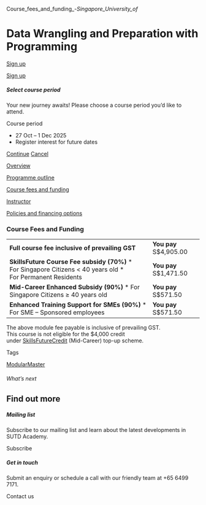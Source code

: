 Course_fees_and_funding_-_Singapore_University_of_



Data Wrangling and Preparation with Programming
===============================================

[Sign up](#popup-masthead)

[Sign up](#popup-masthead)

##### Select course period

Your new journey awaits! Please choose a course period you’d like to attend.

Course period

* 27 Oct – 1 Dec 2025
* Register interest for future dates

[Continue](#)
[Cancel](#)

[Overview](/course/data-wrangling-and-preparation-with-programming/#tabs)

[Programme outline](/course/data-wrangling-and-preparation-with-programming/programme-outline/#tabs)

[Course fees and funding](/course/data-wrangling-and-preparation-with-programming/course-fees-and-funding/#tabs)

[Instructor](/course/data-wrangling-and-preparation-with-programming/instructor/#tabs)

[Policies and financing options](/course/data-wrangling-and-preparation-with-programming/policies-and-financing-options/#tabs)

### Course Fees and Funding

|  |  |
| --- | --- |
| **Full course fee inclusive of prevailing GST** | **You pay**  S$4,905.00 |
| **SkillsFuture Course Fee subsidy (70%)**  * For Singapore Citizens < 40 years old * For Permanent Residents | **You pay**  S$1,471.50 |
| **Mid-Career Enhanced Subsidy (90%)**  * For Singapore Citizens ≥ 40 years old | **You pay**  S$571.50 |
| **Enhanced Training Support for SMEs (90%)**  * For SME – Sponsored employees | **You pay**  S$571.50 |

The above module fee payable is inclusive of prevailing GST.  
This course is not eligible for the $4,000 credit under [SkillsFuture](http://www.skillsfuture.gov.sg/credit)[Credit](http://www.skillsfuture.gov.sg/credit) (Mid-Career) top-up scheme.

Tags

[ModularMaster](/admissions/academy/courses-and-modules/?academy-type-course=792)

###### What’s next

Find out more
-------------

##### Mailing list

Subscribe to our mailing list and learn about the latest developments in SUTD Academy.

Subscribe

##### Get in touch

Submit an enquiry or schedule a call with our friendly team at +65 6499 7171.

Contact us

